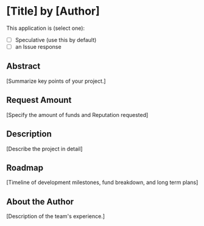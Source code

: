 # [Title] by [Author]

This application is (select one):
- [ ] Speculative (use this by default)
- [ ] an Issue response

## Abstract

[Summarize key points of your project.]

## Request Amount

[Specify the amount of funds and Reputation requested] 

## Description

[Describe the project in detail]

## Roadmap

[Timeline of development milestones, fund breakdown, and long term plans]

## About the Author

[Description of the team's experience.]
